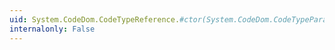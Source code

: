 ```yaml
---
uid: System.CodeDom.CodeTypeReference.#ctor(System.CodeDom.CodeTypeParameter)
internalonly: False
---
```

